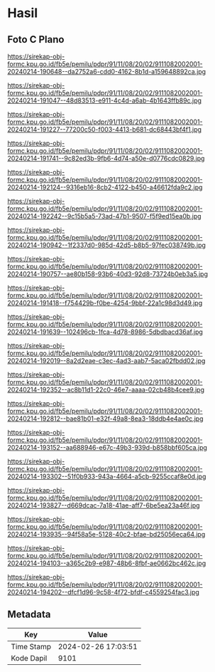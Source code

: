 # Hasil

## Foto C Plano

https://sirekap-obj-formc.kpu.go.id/fb5e/pemilu/pdpr/91/11/08/20/02/9111082002001-20240214-190648--da2752a6-cdd0-4162-8b1d-a159648892ca.jpg

https://sirekap-obj-formc.kpu.go.id/fb5e/pemilu/pdpr/91/11/08/20/02/9111082002001-20240214-191047--48d83513-e911-4c4d-a6ab-4b1643ffb89c.jpg

https://sirekap-obj-formc.kpu.go.id/fb5e/pemilu/pdpr/91/11/08/20/02/9111082002001-20240214-191227--77200c50-f003-4413-b681-dc68443bf4f1.jpg

https://sirekap-obj-formc.kpu.go.id/fb5e/pemilu/pdpr/91/11/08/20/02/9111082002001-20240214-191741--9c82ed3b-9fb6-4d74-a50e-d0776cdc0829.jpg

https://sirekap-obj-formc.kpu.go.id/fb5e/pemilu/pdpr/91/11/08/20/02/9111082002001-20240214-192124--9316eb16-8cb2-4122-b450-a46612fda9c2.jpg

https://sirekap-obj-formc.kpu.go.id/fb5e/pemilu/pdpr/91/11/08/20/02/9111082002001-20240214-192242--9c15b5a5-73ad-47b1-9507-f5f9ed15ea0b.jpg

https://sirekap-obj-formc.kpu.go.id/fb5e/pemilu/pdpr/91/11/08/20/02/9111082002001-20240214-190942--1f2337d0-985d-42d5-b8b5-97fec038749b.jpg

https://sirekap-obj-formc.kpu.go.id/fb5e/pemilu/pdpr/91/11/08/20/02/9111082002001-20240214-190757--ae80b158-93b6-40d3-92d8-73724b0eb3a5.jpg

https://sirekap-obj-formc.kpu.go.id/fb5e/pemilu/pdpr/91/11/08/20/02/9111082002001-20240214-191418--f754429b-f0be-4254-9bbf-22a1c98d3d49.jpg

https://sirekap-obj-formc.kpu.go.id/fb5e/pemilu/pdpr/91/11/08/20/02/9111082002001-20240214-191639--102496cb-1fca-4d78-8986-5dbdbacd36af.jpg

https://sirekap-obj-formc.kpu.go.id/fb5e/pemilu/pdpr/91/11/08/20/02/9111082002001-20240214-192019--8a2d2eae-c3ec-4ad3-aab7-5aca02fbdd02.jpg

https://sirekap-obj-formc.kpu.go.id/fb5e/pemilu/pdpr/91/11/08/20/02/9111082002001-20240214-192352--ac8b11d1-22c0-46e7-aaaa-02cb48b4cee9.jpg

https://sirekap-obj-formc.kpu.go.id/fb5e/pemilu/pdpr/91/11/08/20/02/9111082002001-20240214-192812--bae81b01-e32f-49a8-8ea3-18ddb4e4ae0c.jpg

https://sirekap-obj-formc.kpu.go.id/fb5e/pemilu/pdpr/91/11/08/20/02/9111082002001-20240214-193152--aa688946-e67c-49b3-939d-b858bbf605ca.jpg

https://sirekap-obj-formc.kpu.go.id/fb5e/pemilu/pdpr/91/11/08/20/02/9111082002001-20240214-193302--51f0b933-943a-4664-a5cb-9255ccaf8e0d.jpg

https://sirekap-obj-formc.kpu.go.id/fb5e/pemilu/pdpr/91/11/08/20/02/9111082002001-20240214-193827--d669dcac-7a18-41ae-aff7-6be5ea23a46f.jpg

https://sirekap-obj-formc.kpu.go.id/fb5e/pemilu/pdpr/91/11/08/20/02/9111082002001-20240214-193935--94f58a5e-5128-40c2-bfae-bd25056eca64.jpg

https://sirekap-obj-formc.kpu.go.id/fb5e/pemilu/pdpr/91/11/08/20/02/9111082002001-20240214-194103--a365c2b9-e987-48b6-8fbf-ae0662bc462c.jpg

https://sirekap-obj-formc.kpu.go.id/fb5e/pemilu/pdpr/91/11/08/20/02/9111082002001-20240214-194202--dfcf1d96-9c58-4f72-bfdf-c4559254fac3.jpg


## Metadata

| Key        | Value               |
| ---------- | ------------------- |
| Time Stamp | 2024-02-26 17:03:51 |
| Kode Dapil | 9101                |



